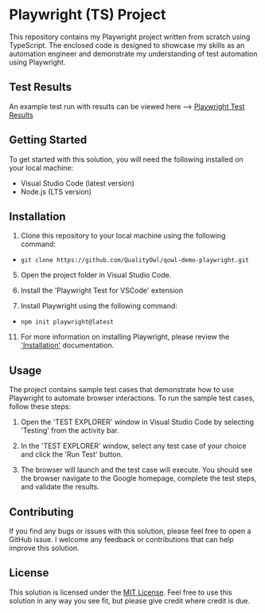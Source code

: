 # Playwright (TS) Project

This repository contains my Playwright project written from scratch using TypeScript. The enclosed code is designed to showcase my skills as an automation engineer and demonstrate my understanding of test automation using Playwright.

## Test Results

An example test run with results can be viewed here --> [Playwright Test Results](https://github.com/QualityOwl/qowl-demo-playwright/actions/runs/14604127605)

## Getting Started

To get started with this solution, you will need the following installed on your local machine:

- Visual Studio Code (latest version)
- Node.js (LTS version)

## Installation

1. Clone this repository to your local machine using the following command:

  - `git clone https://github.com/QualityOwl/qowl-demo-playwright.git`

5. Open the project folder in Visual Studio Code.

6. Install the 'Playwright Test for VSCode' extension
   
7. Install Playwright using the following command:
   
  - `npm init playwright@latest`
   
11. For more information on installing Playwright, please review the ['Installation'](https://playwright.dev/docs/intro) documentation.

## Usage

The project contains sample test cases that demonstrate how to use Playwright to automate browser interactions. To run the sample test cases, follow these steps:

1. Open the 'TEST EXPLORER' window in Visual Studio Code by selecting 'Testing' from the activity bar.

2. In the 'TEST EXPLORER' window, select any test case of your choice and click the 'Run Test' button.

3. The browser will launch and the test case will execute. You should see the browser navigate to the Google homepage, complete the test steps, and validate the results.

## Contributing

If you find any bugs or issues with this solution, please feel free to open a GitHub issue. I welcome any feedback or contributions that can help improve this solution.

## License

This solution is licensed under the [MIT License](https://opensource.org/license/mit/). Feel free to use this solution in any way you see fit, but please give credit where credit is due.
